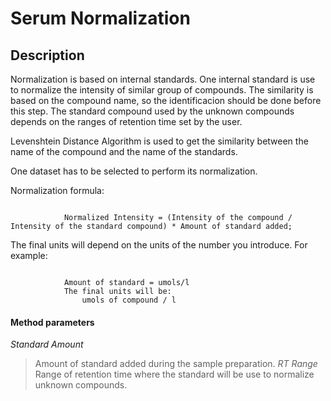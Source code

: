 # Serum Normalization #

## Description ##

Normalization is based on internal standards. One internal standard is use to normalize the intensity of similar group of compounds. The similarity is based on the compound name, so the identificacion should be done before this step. The standard compound used by the unknown compounds depends on the ranges of retention time set by the user.

Levenshtein Distance Algorithm is used to get the similarity between the name of the compound and the name of the standards.

One dataset has to be selected to perform its normalization.

Normalization formula:

```

            Normalized Intensity = (Intensity of the compound / Intensity of the standard compound) * Amount of standard added;

```

The final units will depend on the units of the number you introduce. For example:

```

            Amount of standard = umols/l
            The final units will be:
                umols of compound / l

```

#### Method parameters ####

_Standard Amount_
> Amount of standard added during the sample preparation.
_RT Range_
> Range of retention time where the standard will be use to normalize unknown compounds.